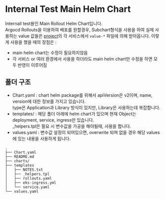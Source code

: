 # Internal Test Main Helm Chart

Internall test용인 Main Rollout Helm Chart입니다.  
Argocd Rollouts을 이용하여 배포를 원할경우, Subchart형식을 사용을 하여 실제 사용하는 value 값들은 [project](./project)의 각 서비스에서 `value-*` 파일에 의해 받아옵니다. 
이렇게 사용을 했을 때의 장점은 : 
- main helm chart는 수정이 필요하지않음
- 각 서비스 or 여러 환경에서 사용을 하더라도 main helm chart만 수정을 하면 모두 반영이 이루어짐

## 폴더 구조
- Chart.yaml : chart helm package를 위해서 apiVersion은 v2이며, name, version에 대한 정보를 가지고 있습니다.  
type은 Application과 Library 방식이 있지만, Library은 사용하는데 복잡합니다.
- templates/ : 해당 폴더 아래에 helm chart가 있으며 현재 Object는 deployment, service, ingress만 있습니다.  
_helpers.tpl은 필요 시 변수값을 가공을 해야될때, 사용을 합니다.
- values.yaml : 변수값 설정이 되어있으면, overwrite 되며 없을 경우 해당 values에 있는 내용을 사용하게 됩니다.

```
.
├── Chart.yaml
├── README.md
├── charts/
├── templates
│   ├── NOTES.txt
│   ├── _helpers.tpl
│   ├── rollouts.yaml
│   ├── eks-ingress.yml
│   └── service.yaml
└── values.yaml
```
